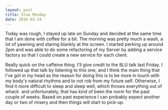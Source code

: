 ```yaml
---
layout: post
title: Slow Monday
date: 2016-03-14
---
```


Today was rough, I stayed up late on Sunday and decided at the same time
that I am done with coffee for a bit. The morning was pretty much a
wash, a lot of yawning and staring blankly at the screen. I started
perking up around 2pm and was able to do some refactoring of my Server
by adding a service factory so that I could create a new service for
each client.

Really quick on the caffeine thing. I'll give credit to the 8LU talk
last Friday. I followed up that talk by listening to this one, and I
think the main thing that I've got in my head as the reason for doing
this is to be more in touch with my body's natural rhythms and to not
rob from my future self. Otherwise, I find it more difficult to sleep
and sleep well, which throws everything out of whack  and unfortunately,
that has kind of been the norm for the past couple of weeks. Based on
past experience I can probably expect another day or two of misery and
then things will start to pick-up.
